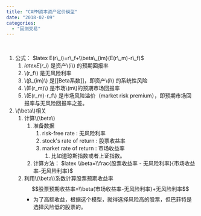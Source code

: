 ```yaml
---
title: "CAPM资本资产定价模型"
date: "2018-02-09"
categories: 
  - "回测交易"
---
```


 

1. 公式： $latex E(r\_i)=r\_f+\\beta\_{im}(E(r\_m)-r\_f)$
    1. $latex E(r\_i)$ 是资产\\(i\\) 的预期回报率
    2. \\(r\_f\\) 是无风险利率
    3. \\(β\_{im}\\) 是\[\[Beta系数\]\]，即资产\\(i\\) 的系统性风险
    4. \\(E(r\_m)\\) 是市场\\(m\\)的预期市场回报率
    5. \\(E(r\_m)-r\_f\\) 是市场风险溢价（market risk premium），即预期市场回报率与无风险回报率之差。
2. \\(\\beta\\)相关
    1. 计算\\(\\beta\\)
        1. 准备数据
            1. risk-free rate : 无风险利率
            2. stock's rate of return : 股票收益率
            3. market rate of return : 市场收益率
                1. 比如道琼斯指数或者上证指数。
        2. 计算方法： $latex \\beta=\\frac{股票收益率 - 无风险利率}{市场收益率-无风险利率}$
    2. 利用\\(\\beta\\)系数计算股票预期收益率 $$股票预期收益率=\\beta(市场收益率-无风险利率)+无风险利率$$
        - 为了高额收益，根据这个模型，就得选择风险高的股票，但巴菲特是选择风险低的股票的。
